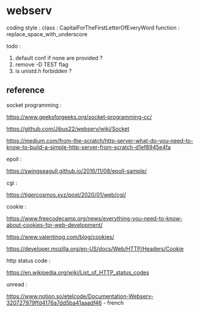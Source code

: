 # webserv

coding style :
class : CapitalForTheFirstLetterOfEveryWord
function : replace_space_with_underscore

todo :
1. default conf if none are provided ?
2. remove -D TEST flag
3. is unistd.h forbidden ?

## reference

socket programming :

https://www.geeksforgeeks.org/socket-programming-cc/

https://github.com/Jibus22/webserv/wiki/Socket

https://medium.com/from-the-scratch/http-server-what-do-you-need-to-know-to-build-a-simple-http-server-from-scratch-d1ef8945e4fa

epoll :

https://swingseagull.github.io/2016/11/08/epoll-sample/

cgi :

https://tigercosmos.xyz/post/2020/01/web/cgi/

cookie :

https://www.freecodecamp.org/news/everything-you-need-to-know-about-cookies-for-web-development/

https://www.valentinog.com/blog/cookies/

https://developer.mozilla.org/en-US/docs/Web/HTTP/Headers/Cookie

http status code :

https://en.wikipedia.org/wiki/List_of_HTTP_status_codes

unread :

https://www.notion.so/etelcode/Documentation-Webserv-320727979ffd4176a7dd5ba41aaadf46 - french
